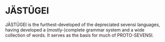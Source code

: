 # JÄSTŪGEI #

JÄSTŪGEI is the furthest-developed of the depreciated sevensi languages, having developed a (mostly-)complete grammar system and a wide collection of words. It serves as the basis for much of PROTO-SEVENSI.
